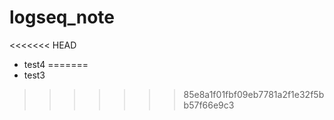 # logseq_note
<<<<<<< HEAD
 * test4
=======
 * test3
>>>>>>> 85e8a1f01fbf09eb7781a2f1e32f5bb57f66e9c3
